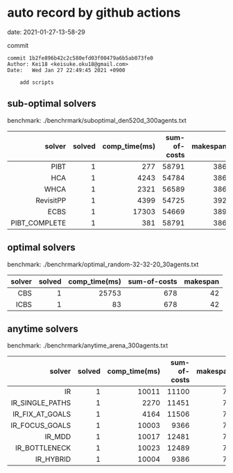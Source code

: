 auto record by github actions
===
date: 2021-01-27-13-58-29

commit
```
commit 1b2fe896b42c2c580efd03f00479a6b5ab073fe0
Author: Kei18 <keisuke.oku18@gmail.com>
Date:   Wed Jan 27 22:49:45 2021 +0900

    add scripts

```

## sub-optimal solvers
benchmark: ./benchrmark/suboptimal_den520d_300agents.txt

|solver | solved | comp_time(ms) | sum-of-costs | makespan |
| ---: | ---: | ---: | ---: | ---: |
| PIBT | 1 | 277 | 58791 | 386 |
| HCA | 1 | 4243 | 54784 | 386 |
| WHCA | 1 | 2321 | 56589 | 386 |
| RevisitPP | 1 | 4399 | 54725 | 392 |
| ECBS | 1 | 17303 | 54669 | 389 |
| PIBT_COMPLETE | 1 | 381 | 58791 | 386 |

## optimal solvers
benchmark: ./benchrmark/optimal_random-32-32-20_30agents.txt

|solver | solved | comp_time(ms) | sum-of-costs | makespan |
| ---: | ---: | ---: | ---: | ---: |
| CBS | 1 | 25753 | 678 | 42 |
| ICBS | 1 | 83 | 678 | 42 |

## anytime solvers
benchmark: ./benchrmark/anytime_arena_300agents.txt

|solver | solved | comp_time(ms) | sum-of-costs | makespan |
| ---: | ---: | ---: | ---: | ---: |
| IR | 1 | 10011 | 11100 | 79 |
| IR_SINGLE_PATHS | 1 | 2270 | 11451 | 79 |
| IR_FIX_AT_GOALS | 1 | 4164 | 11506 | 79 |
| IR_FOCUS_GOALS | 1 | 10003 | 9366 | 79 |
| IR_MDD | 1 | 10017 | 12481 | 79 |
| IR_BOTTLENECK | 1 | 10023 | 12489 | 79 |
| IR_HYBRID | 1 | 10004 | 9386 | 79 |
